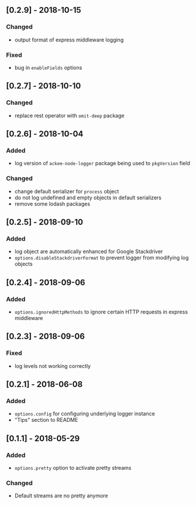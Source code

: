 ## [0.2.9] - 2018-10-15

### Changed
- output format of express middleware logging

### Fixed
- bug in `enableFields` options

## [0.2.7] - 2018-10-10

### Changed
- replace rest operator with `omit-deep` package

## [0.2.6] - 2018-10-04

### Added
- log version of `ackee-node-logger` package being used to `pkgVersion` field

### Changed
- change default serializer for `process` object
- do not log undefined and empty objects in default serializers
- remove some lodash packages

## [0.2.5] - 2018-09-10

### Added
- log object are automatically enhanced for Google Stackdriver
- `options.disableStackdriverFormat` to prevent logger from modifying log objects

## [0.2.4] - 2018-09-06

### Added
- `options.ignoredHttpMethods` to ignore certain HTTP requests in express middleware

## [0.2.3] - 2018-09-06

### Fixed
- log levels not working correctly

## [0.2.1] - 2018-06-08

### Added

- `options.config` for configuring underlying logger instance
- "Tips" section to README


## [0.1.1] - 2018-05-29

### Added
- `options.pretty` option to activate pretty streams

### Changed
- Default streams are no pretty anymore
